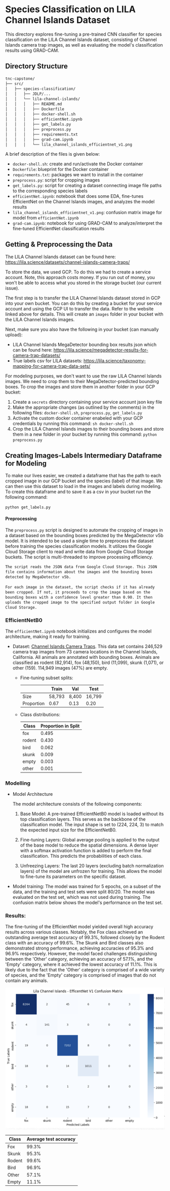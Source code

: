 # Species Classification on LILA Channel Islands Dataset
This directory explores fine-tuning a pre-trained CNN classifier for species
classification on the LILA Channel Islands dataset, consisting of Channel Islands
camera trap images, as well as evaluating the model's classification results 
using GRAD-CAM. 

## Directory Structure
```
tnc-capstone/
├── src/
│   ├── species-classification/
│   │   ├── JDLP/... 
│   │   └── lila-channel-islands/
│   │   │   ├── README.md
│   │   │   ├── Dockerfile
│   │   │   ├── docker-shell.sh
│   │   │   ├── efficientNet.ipynb
│   │   │   ├── get_labels.py
│   │   │   ├── preprocess.py
│   │   │   ├── requirements.txt
│   │   │   ├── grad-cam.ipynb
│   │   │   └── lila_channel_islands_efficientnet_v1.png
```
A brief description of the files is given below:
* `docker-shell.sh`: create and run/activate the Docker container
* `Dockerfile`: blueprint for the Docker container
* `requirements.txt`: packages we want to install in the container
* `preprocess.py`: script for cropping images
* `get_labels.py`: script for creating a dataset connecting image file paths to
the corresponding species labels
* `efficientNet.ipynb`: notebook that does some EDA, fine-tunes EfficientNet on 
the Channel Islands images, and analyzes the model results
* `lila_channel_islands_efficientnet_v1.png`: confusion matrix image for model from `efficientNet.ipynb`
* `grad-cam.ipynb`: notebook for using GRAD-CAM to analyze/interpret the fine-tuned EfficientNet
classification results

## Getting & Preprocessing the Data
The LILA Channel Islands dataset can be found here:
https://lila.science/datasets/channel-islands-camera-traps/
  
To store the data, we used GCP. To do this we had to create a service account.
Note, this approach costs money. If you run out of money, you won't be able
to access what you stored in the storage bucket (our current issue).   

The first step is to transfer the LILA Channel Islands dataset stored in GCP into
your own bucket. You can do this by creating a bucket for your service account and
using the GCP UI to transfer the data. Refer to the website linked above for details.
This will create an `images` folder in your bucket with the LILA Channel Islands images.  

Next, make sure you also have the following in your bucket (can manually upload):  
* LILA Channel Islands MegaDetector bounding box results json which can be found here: https://lila.science/megadetector-results-for-camera-trap-datasets/ 
* True labels csv for LILA datasets: https://lila.science/taxonomy-mapping-for-camera-trap-data-sets/
  
For modeling purposes, we don't want to use the raw LILA Channel Islands images.
We need to crop them to their MegaDetector-predicted bounding boxes. To crop the 
images and store them in another folder in your GCP bucket:    
1. Create a `secrets` directory containing your service account json key file
2. Make the appropriate changes (as outlined by the comments) in the following 
files: `docker-shell.sh`, `preprocess.py`, `get_labels.py`
3. Activate the custom docker container enabeled with your GCP credentials by running
this command: `sh docker-shell.sh`
4. Crop the LILA Channel Islands images to their bounding boxes and store them in
a new folder in your bucket by running this command: `python preprocess.py`  

## Creating Images-Labels Intermediary Dataframe for Modeling
To make our lives easier, we created a dataframe that has the path to each cropped
image in our GCP bucket and the species (label) of that image. We can then use
this dataset to load in the images and labels during modeling. To create this 
dataframe and to save it as a csv in your bucket run the following command:  

`python get_labels.py`  

#### Preprocessing
The `preprocess.py` script is designed to automate the cropping of images in a dataset based on the bounding boxes predicted by the MegaDetector v5b model. It is intended to be used a single time to preprocess the dataset before training the species classification models. It utilizes the Google Cloud Storage client to read and write data from Google Cloud Storage buckets. The script is multi-threaded to improve processing efficiency.

    The script reads the JSON data from Google Cloud Storage. This JSON file contains information about the images and the bounding boxes detected by MegaDetector v5b.

    For each image in the dataset, the script checks if it has already been cropped. If not, it proceeds to crop the image based on the bounding boxes with a confidence level greater than 0.90. It then uploads the cropped image to the specified output folder in Google Cloud Storage.

### EfficientNetB0
The `efficientNet.ipynb` notebook initializes and configures the model architecture, making it ready for training.

- Dataset: [Channel Islands Camera Traps](https://lila.science/datasets/channel-islands-camera-traps/). This data set contains 246,529 camera trap images from 73 camera locations in the Channel Islands, California. All animals are annotated with bounding boxes. Animals are classified as rodent (82,914), fox (48,150), bird (11,099), skunk (1,071), or other (159). 114,949 images (47%) are empty.

  - Fine-tuning subset splits:
    <center>

      |      | Train | Val  | Test  |
      | ---- | ----- | ---- | ----- |
      | Size | 58,793 | 8,400 | 16,799 |
      | Proportion | 0.67 | 0.13 | 0.20 |

    </center>

  - Class distributions:
    <center>

    | Class  | Proportion in Split |
    | ------ | ------------------- |
    | fox    | 0.495               |
    | rodent | 0.430               |
    | bird   | 0.062               |
    | skunk  | 0.009               |
    | empty  | 0.003               |
    | other  | 0.001               |

    </center>
  
### Modelling 
- Model Architecture

    The model architecture consists of the following components:

    1. Base Model: A pre-trained EfficientNetB0 model is loaded without its top classification layers. This serves as the backbone of the classification model. The input shape is set to (224, 224, 3) to match the expected input size for the EfficientNetB0.

    2. Fine-tuning Layers: Global average pooling is applied to the output of the base model to reduce the spatial dimensions. A dense layer with a softmax activation function is added to perform the final classification. This predicts the probabilities of each class.

    3. Unfreezing Layers: The last 20 layers (excluding batch normalization layers) of the model are unfrozen for training. This allows the model to fine-tune its parameters on the specific dataset.

- Model training:
    The model was trained for 5 epochs, on a subset of the data, and the training and test sets were split 80/20. The model was evaluated on the test set, which was not used during training. The confusion matrix below shows the model's performance on the test set.

### Results: 
The fine-tuning of the EfficientNet model yielded overall high accuracy results across various classes. Notably, the Fox class achieved an outstanding average test accuracy of 99.3%, followed closely by the Rodent class with an accuracy of 99.6%. The Skunk and Bird classes also demonstrated strong performance, achieving accuracies of 95.3% and 96.9% respectively. However, the model faced challenges distinguishing between the 'Other' category, achieving an accuracy of 57.1%, and the 'Empty' category, where it achieved the lowest accuracy of 11.1%. This is likely due to the fact that the 'Other' category is comprised of a wide variety of species, and the 'Empty' category is comprised of images that do not contain any animals.  

<center>

![alt text](img/results/efficientNet.png "EfficientNetB0 Results")

| Class  | Average test accuracy |
| ------ | --------------------- |
| Fox    | 99.3%                 |
| Skunk  | 95.3%                 |
| Rodent | 99.6%                 |
| Bird   | 96.9%                 |
| Other  | 57.1%                 |
| Empty  | 11.1%                 |

</center>